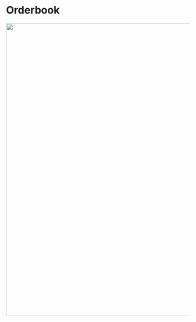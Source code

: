 # Orderbook

<p align="center">
    <img src="https://github.com/skantus/alejo-07-03-22/tree/main/sources/screenshot.png" width="800"/>
</p>
